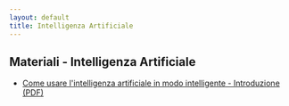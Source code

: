 ```yaml
---
layout: default
title: Intelligenza Artificiale
---
```


## Materiali - Intelligenza Artificiale

- [Come usare l'intelligenza artificiale in modo intelligente - Introduzione (PDF)](sicca/assets/2025lezioniUsoChatGPT.pdf)

